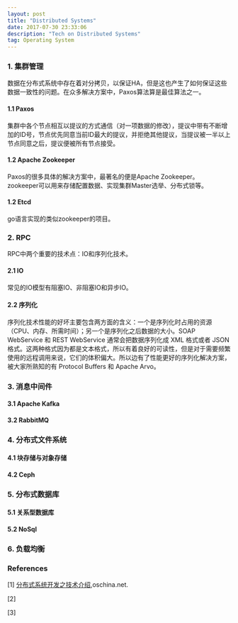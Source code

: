 ```yaml
---
layout: post
title: "Distributed Systems"
date: 2017-07-30 23:33:06
description: "Tech on Distributed Systems"
tag: Operating System
---
```


### 1. 集群管理
数据在分布式系统中存在着对分拷贝，以保证HA，但是这也产生了如何保证这些数据一致性的问题。在众多解决方案中，Paxos算法算是最佳算法之一。

#### 1.1 Paxos
集群中各个节点相互以提议的方式通信（对一项数据的修改），提议中带有不断增加的ID号，节点优先同意当前ID最大的提议，并拒绝其他提议，当提议被一半以上节点同意之后，提议便被所有节点接受。


#### 1.2 Apache Zookeeper
Paxos的很多具体的解决方案中，最著名的便是Apache Zookeeper。 zookeeper可以用来存储配置数据、实现集群Master选举、分布式锁等。

#### 1.2 Etcd
go语言实现的类似zookeeper的项目。


### 2. RPC
RPC中两个重要的技术点：IO和序列化技术。

#### 2.1 IO

常见的IO模型有阻塞IO、非阻塞IO和异步IO。

#### 2.2 序列化
序列化技术性能的好坏主要包含两方面的含义：一个是序列化时占用的资源（CPU、内存、所需时间）；另一个是序列化之后数据的大小。SOAP WebService 和 REST WebService 通常会把数据序列化成 XML 格式或者 JSON 格式。这两种格式因为都是文本格式，所以有着良好的可读性，但是对于需要频繁使用的远程调用来说，它们的体积偏大。所以边有了性能更好的序列化解决方案，被大家所熟知的有 Protocol Buffers 和 Apache Arvo。


### 3. 消息中间件

#### 3.1 Apache Kafka


#### 3.2 RabbitMQ




### 4. 分布式文件系统
#### 4.1 块存储与对象存储

#### 4.2 Ceph


### 5. 分布式数据库
#### 5.1 关系型数据库

#### 5.2 NoSql

### 6. 负载均衡



### References

[1] [分布式系统开发之技术介绍](https://my.oschina.net/lifany/blog/423082),oschina.net.

[2] 

[3] 